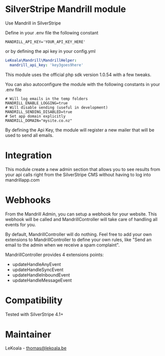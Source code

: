 SilverStripe Mandrill module
==================
Use Mandrill in SilverStripe

Define in your .env file the following constant

	MANDRILL_API_KEY='YOUR_API_KEY_HERE'

or by defining the api key in your config.yml

   ```yaml
   LeKoala\Mandrill\MandrillHelper:
     mandrill_api_key: 'key3goes9here'
   ```

This module uses the official php sdk version 1.0.54 with a few tweaks.

You can also autoconfigure the module with the following constants in your .env file

    # Will log emails in the temp folders
	MANDRILL_ENABLE_LOGGING=true
    # Will disable sending (useful in development)
	MANDRILL_SENDING_DISABLED=true
	# Set app domain explicitly
	MANDRILL_DOMAIN="mysite.co.nz"

By defining the Api Key, the module will register a new mailer that will be used to send all emails.

Integration
==================

This module create a new admin section that allows you to see results from
your api calls right from the SilverStripe CMS without having to log into
mandrillapp.com

Webhooks
==================

From the Mandrill Admin, you can setup a webhook for your website. This webhook
will be called and MandrillController will take care of handling all events
for you.

By default, MandrillController will do nothing. Feel free to add your own
extensions to MandrillController to define your own rules, like "Send an
email to the admin when we receive a spam complaint".

MandrillController provides 4 extensions points:
- updateHandleAnyEvent
- updateHandleSyncEvent
- updateHandleInboundEvent
- updateHandleMessageEvent

Compatibility
==================
Tested with SilverStripe 4.1+

Maintainer
==================
LeKoala - thomas@lekoala.be
